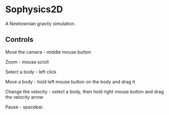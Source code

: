 # Sophysics2D
A Newtownian gravity simulation.
## Controls
Move the camera - middle mouse button

Zoom - mouse scroll

Select a body - left click

Move a body - hold left mouse button on the body and drag it

Change the velocity - select a body, then hold right mouse button and drag the velocity arrow

Pause - spacebar.
